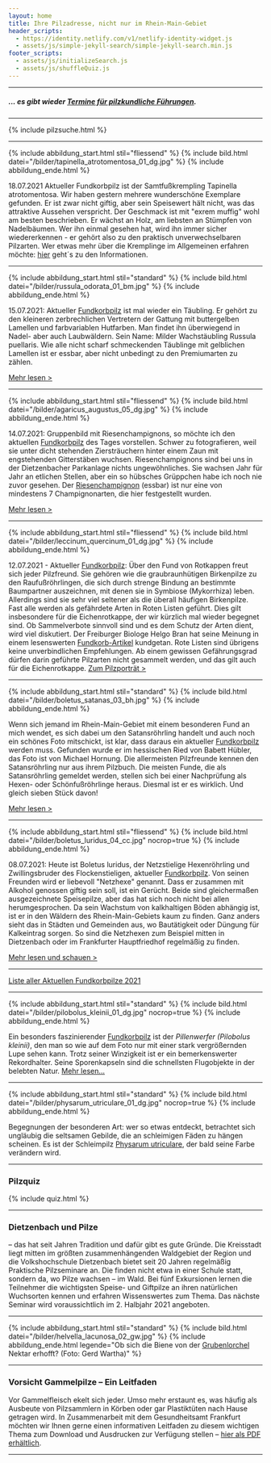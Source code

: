 ```yaml
---
layout: home
title: Ihre Pilzadresse, nicht nur im Rhein-Main-Gebiet
header_scripts:
  - https://identity.netlify.com/v1/netlify-identity-widget.js
  - assets/js/simple-jekyll-search/simple-jekyll-search.min.js
footer_scripts:
  - assets/js/initializeSearch.js
  - assets/js/shuffleQuiz.js
---
```

- - -

##### ... es gibt wieder [Termine für pilzkundliche Führungen](/termine).

- - -

{% include pilzsuche.html %}

- - -

{% include abbildung_start.html stil="fliessend" %}
{% include bild.html datei="/bilder/tapinella_atrotomentosa_01_dg.jpg" %}
{% include abbildung_ende.html %}

18.07.2021 Aktueller Fundkorbpilz ist der Samtfußkrempling Tapinella atrotomentosa. Wir haben gestern mehrere wunderschöne Exemplare gefunden. Er ist zwar nicht giftig, aber sein Speisewert hält nicht, was das attraktive Aussehen verspricht. Der Geschmack ist mit "exrem muffig" wohl am besten beschrieben. Er wächst an Holz, am liebsten an Stümpfen von Nadelbäumen. Wer ihn einmal gesehen hat, wird ihn immer sicher wiedererkennen - er gehört also zu den praktisch unverwechselbaren Pilzarten. Wer etwas mehr über die Kremplinge im Allgemeinen erfahren möchte: [](/verwandt/kremplinge)[hier](/verwandt/kremplinge) geht´s zu den Informationen.  

<div style="clear:  both"></div>

- - -

{% include abbildung_start.html stil="standard" %}
{% include bild.html datei="/bilder/russula_odorata_01_bm.jpg" %}
{% include abbildung_ende.html %}

15.07.2021: Aktueller [Fundkorbpilz](AA "Glossar-") ist mal wieder ein Täubling. Er gehört zu den kleineren zerbrechlichen Vertretern der Gattung mit buttergelben Lamellen und farbvariablen Hutfarben.  Man findet ihn überwiegend in Nadel- aber auch Laubwäldern. Sein Name: Milder Wachstäubling Russula puellaris. Wie alle nicht scharf schmeckenden Täublinge mit gelblichen Lamellen ist er essbar, aber nicht unbedingt zu den Premiumarten zu zählen.

[Mehr lesen >](/pilze/russula-odorata-duftender-zwergtäubling)

- - -

{% include abbildung_start.html stil="fliessend" %}
{% include bild.html datei="/bilder/agaricus_augustus_05_dg.jpg" %}
{% include abbildung_ende.html %}

14.07.2021: Gruppenbild mit Riesenchampignons, so möchte ich den aktuellen [Fundkorbpilz](AA "Glossar-") des Tages vorstellen. Schwer zu fotografieren, weil sie unter dicht stehenden Ziersträuchern hinter einem Zaun mit engstehenden Gitterstäben wuchsen. Riesenchampignons sind bei uns in der Dietzenbacher Parkanlage nichts ungewöhnliches. Sie wachsen Jahr für Jahr an etlichen Stellen, aber ein so hübsches Grüppchen habe ich noch nie zuvor gesehen. Der [Riesenchampignon](/pilze/agaricus-augustus-riesenchampignon) (essbar) ist nur eine von mindestens 7 Champignonarten, die hier festgestellt wurden.

[Mehr lesen >](/pilze/agaricus-augustus-riesenchampignon)

<div style="clear: both"></div>

- - -

{% include abbildung_start.html stil="fliessend" %}
{% include bild.html datei="/bilder/leccinum_quercinum_01_dg.jpg" %}
{% include abbildung_ende.html %}

12.07.2021 - Aktueller [Fundkorbpilz](AA "Glossar-"): Über den Fund von Rotkappen freut sich jeder Pilzfreund. Sie gehören wie die graubraunhütigen Birkenpilze zu den Raufußröhrlingen, die sich durch strenge Bindung an bestimmte Baumpartner auszeichnen, mit denen sie in Symbiose (Mykorrhiza) leben. Allerdings sind sie sehr viel seltener als die überall häufigen Birkenpilze. Fast alle werden als gefährdete Arten in Roten Listen geführt. Dies gilt insbesondere für die Eichenrotkappe, der wir kürzlich mal wieder begegnet sind. Ob Sammelverbote sinnvoll sind und es dem Schutz der Arten dient, wird viel diskutiert. Der Freiburger Biologe Helgo Bran hat seine Meinung in einem lesenswerten [Fundkorb-Artikel](/artikel/über-sinn-und-unsinn-von-sammelverboten.html) kundgetan. Rote Listen sind übrigens keine unverbindlichen Empfehlungen. Ab einem gewissen Gefährungsgrad dürfen darin geführte Pilzarten nicht gesammelt werden, und das gilt auch für die Eichenrotkappe.
[Zum Pilzporträt >](/pilze/leccinum-quercinum-eichenrotkappe)

<div style="clear: both"></div>

- - -

{% include abbildung_start.html stil="standard" %}
{% include bild.html datei="/bilder/boletus_satanas_03_bh.jpg" %}
{% include abbildung_ende.html %}

Wenn sich jemand im Rhein-Main-Gebiet mit einem besonderen Fund an mich wendet, es sich dabei um den Satansröhrling handelt und auch noch ein schönes Foto mitschickt, ist klar, dass daraus ein aktueller [Fundkorbpilz](AA "Glossar-") werden muss. Gefunden wurde er im hessischen Ried von Babett Hübler, das Foto ist von Michael Hornung. Die allermeisten Pilzfreunde kennen den Satansröhrling nur aus ihrem Pilzbuch. Die meisten Funde, die als Satansröhrling gemeldet werden, stellen sich bei einer Nachprüfung als Hexen- oder Schönfußröhrlinge heraus. Diesmal ist er es wirklich. Und gleich sieben Stück davon!

[Mehr lesen >](/pilze/boletus-satanas-satansröhrling)

- - -

{% include abbildung_start.html stil="fliessend" %}
{% include bild.html datei="/bilder/boletus_luridus_04_cc.jpg" nocrop=true %}
{% include abbildung_ende.html %}

08.07.2021: Heute ist Boletus luridus, der Netzstielige Hexenröhrling und Zwillingsbruder des Flockenstieligen, aktueller [Fundkorbpilz](AA "Glossar-"). Von seinen Freunden wird er liebevoll "Netzhexe" genannt. Dass er zusammen mit Alkohol genossen giftig sein soll, ist ein Gerücht. Beide sind gleichermaßen ausgezeichnete Speisepilze, aber das hat sich noch nicht bei allen herumgesprochen. Da sein Wachstum von kalkhaltigen Böden abhängig ist, ist er in den Wäldern des Rhein-Main-Gebiets kaum zu finden. Ganz anders sieht das in Städten und Gemeinden aus, wo Bautätigkeit oder Düngung für Kalkeintrag sorgen. So sind die Netzhexen zum Beispiel mitten in Dietzenbach oder im Frankfurter Hauptfriedhof regelmäßig zu finden.

[Mehr lesen und schauen >](/pilze/boletus-luridus-netzstieliger-hexenröhrling)

<div style="clear: both"></div>

- - -

[Liste aller Aktuellen Fundkorbpilze 2021](/artikel/liste-aller-aktuellen-fundkorbpilze-2021.html)

- - -

{% include abbildung_start.html stil="standard" %}
{% include bild.html datei="/bilder/pilobolus_kleinii_01_dg.jpg" nocrop=true %}
{% include abbildung_ende.html %}

Ein besonders faszinierender [Fundkorbpilz](AA "Glossar-") ist der *Pillenwerfer (Pilobolus kleinii)*, den man so wie auf dem Foto nur mit einer stark vergrößernden Lupe sehen kann. Trotz seiner Winzigkeit ist er ein bemerkenswerter Rekordhalter. Seine Sporenkapseln sind die schnellsten Flugobjekte in der belebten Natur. [Mehr lesen...](/pilze/pilobolus-kleinii-pillenwerfer)

- - -

{% include abbildung_start.html stil="standard" %}
{% include bild.html datei="/bilder/physarum_utriculare_01_dg.jpg" nocrop=true %}
{% include abbildung_ende.html %}

Begegnungen der besonderen Art: wer so etwas entdeckt, betrachtet sich ungläubig die seltsamen Gebilde, die an schleimigen Fäden zu hängen scheinen. Es ist der Schleimpilz [Physarum utriculare](/pilze/physarum-utriculare-fadenfruchtschleimpilz), der bald seine Farbe verändern wird.

- - -

### Pilzquiz

{% include quiz.html %}

- - -

### Dietzenbach und Pilze

– das hat seit Jahren Tradition und dafür gibt es gute Gründe. Die Kreisstadt liegt mitten im größten zusammenhängenden Waldgebiet der Region und die Volkshochschule Dietzenbach bietet seit 20 Jahren regelmäßig Praktische Pilzseminare an. Die finden nicht etwa in einer Schule statt, sondern da, wo Pilze wachsen – im Wald. Bei fünf Exkursionen lernen die Teilnehmer die wichtigsten Speise- und Giftpilze an ihren natürlichen Wuchsorten kennen und erfahren Wissenswertes zum Thema. Das nächste Seminar wird voraussichtlich im 2. Halbjahr 2021 angeboten.

- - -

{% include abbildung_start.html stil="standard" %}
{% include bild.html datei="/bilder/helvella_lacunosa_02_gw.jpg" %}
{% include abbildung_ende.html legende="Ob sich die Biene von der <a href='/pilze/helvella-lacunosa-grubenlorchel'>Grubenlorchel</a> Nektar erhofft?  (Foto: Gerd Wartha)" %}

- - -

### Vorsicht Gammelpilze – Ein Leitfaden

Vor Gammelfleisch ekelt sich jeder. Umso mehr erstaunt es, was häufig als Ausbeute von Pilzsammlern in Körben oder gar Plastiktüten nach Hause getragen wird. In Zusammenarbeit mit dem Gesundheitsamt Frankfurt möchten wir Ihnen gerne einen informativen Leitfaden zu diesem wichtigen Thema zum Download und Ausdrucken zur Verfügung stellen – [hier als PDF erhältlich](/assets/docs/Fundkorb.de-Gammelpilze.pdf).

- - -